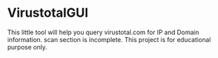 # VirustotalGUI
This little tool will help you query virustotal.com for IP and Domain information. scan section is incomplete.
This project is for educational purpose only. 
